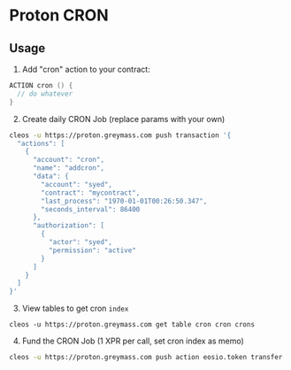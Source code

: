 # Proton CRON

## Usage

1. Add "cron" action to your contract:
```c++
ACTION cron () {
  // do whatever
}
```

2. Create daily CRON Job (replace params with your own)
```sh
cleos -u https://proton.greymass.com push transaction '{
  "actions": [
    {
      "account": "cron",
      "name": "addcron",
      "data": {
        "account": "syed",
        "contract": "mycontract",
        "last_process": "1970-01-01T00:26:50.347",
        "seconds_interval": 86400
      },
      "authorization": [
        {
          "actor": "syed",
          "permission": "active"
        }
      ]
    }
  ]
}'
```

3. View tables to get cron `index`
```
cleos -u https://proton.greymass.com get table cron cron crons
```

4. Fund the CRON Job (1 XPR per call, set cron index as memo)
```sh
cleos -u https://proton.greymass.com push action eosio.token transfer '["syed", "cron", "2.0000 XPR", "0"]' -p syed
```